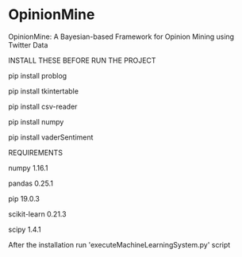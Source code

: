 # OpinionMine
OpinionMine: A Bayesian-based Framework for Opinion Mining using Twitter Data

INSTALL THESE BEFORE RUN THE PROJECT

pip install problog

pip install tkintertable

pip install csv-reader

pip install numpy

pip install vaderSentiment

REQUIREMENTS

numpy 1.16.1

pandas 0.25.1

pip	19.0.3

scikit-learn	0.21.3	

scipy	1.4.1

After the installation run 'executeMachineLearningSystem.py' script
